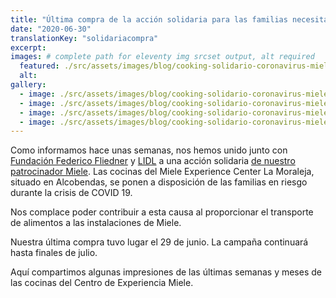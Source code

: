 ```yaml
---
title: "Última compra de la acción solidaria para las familias necesitadas durante la crisis del coronavirus"
date: "2020-06-30"
translationKey: "solidariacompra"
excerpt:
images: # complete path for eleventy img srcset output, alt required
  featured: ./src/assets/images/blog/cooking-solidario-coronavirus-miele-2020-27.jpg
  alt:
gallery:
  - image: ./src/assets/images/blog/cooking-solidario-coronavirus-miele-2020-0-W1200.jpg
  - image: ./src/assets/images/blog/cooking-solidario-coronavirus-miele-2020-01.jpg
  - image: ./src/assets/images/blog/cooking-solidario-coronavirus-miele-2020-10-W1200.jpg
  - image: ./src/assets/images/blog/cooking-solidario-coronavirus-miele-2020-23.jpg
---
```


Como informamos hace unas semanas, nos hemos unido junto con [Fundación Federico Fliedner](https://www.fliedner.es/news/es/noticias/pi/1/mi/56/ni/8829?es/noticias-fundacion-federico-fliedner/pi/1/mi/56/ni/8829) y [LIDL](https://empresa.lidl.es/) a una acción solidaria [de nuestro patrocinador Miele](https://www.miele.es/). Las cocinas del Miele Experience Center La Moraleja, situado en Alcobendas, se ponen a disposición de las familias en riesgo durante la crisis de COVID 19.

Nos complace poder contribuir a esta causa al proporcionar el transporte de alimentos a las instalaciones de Miele.

Nuestra última compra tuvo lugar el 29 de junio. La campaña continuará hasta finales de julio.

Aquí compartimos algunas impresiones de las últimas semanas y meses de las cocinas del Centro de Experiencia Miele.
